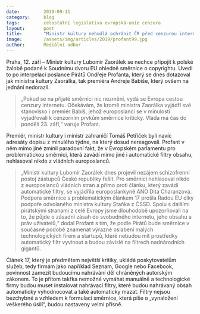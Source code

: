 ```yaml
---
date:         2019-09-11
category:     blog
tags:         celostátní legislativa evropská-unie cenzura
layout:       post
title:        "Ministr kultury nehodlá ochránit ČR před cenzurou internetu"
image:        /assets/img/articles/2019/profant99.jpg
author:       Mediální odbor
---
```


Praha, 12. září – Ministr kultury Lubomír Zaorálek se nechce připojit k polské žalobě podané k Soudnímu dvoru EU ohledně směrnice o copyrightu. Uvedl to po interpelaci poslance Pirátů Ondřeje Profanta, který se dnes dotazoval jak ministra kultury Zaorálka, tak premiéra Andreje Babiše, který ovšem na jednání nedorazil. 

> „Pokud se na přijaté směrnici nic nezmění, vydá se Evropa cestou cenzury internetu. Očekávám, že kromě ministra Zaorálka vyjádří své stanovisko i premiér Babiš, jehož europoslanci se v minulosti vyjadřovali k cenzorním prvkům směrnice kriticky. Vláda má čas do pondělí 23. září,“ varuje Profant.


Premiér, ministr kultury i ministr zahraničí Tomáš Petříček byli navíc adresáty dopisu z minulého týdne, na který dosud nereagovali. Profant v něm mimo jiné zmínil paradoxní fakt, že v Evropském parlamentu pro problematickou směrnici, která zavádí mimo jiné i automatické filtry obsahu, nehlasoval nikdo z vládních europoslanců. 


> „Ministr kultury Lubomír Zaorálek dnes projevil nezájem schizofrenní postoj zástupců České republiky řešit. Pro směrnici nehlasoval nikdo z europoslanců vládních stran a přímo proti článku, který zavádí automatické filtry, se vyjádřila europoslankyně ANO Dita Charanzová. Podpora směrnice s problematickým článkem 17 prošla Radou EU díky podpoře odvolaného ministra kultury Staňka z ČSSD. Spolu s dalšími pirátskými stranami z celé Evropy jsme dlouhodobě  upozorňovali na to, že půjde o zásadní zásah do svobodného internetu, jeho obsahu a práv uživatelů,“ dodal Profant s tím, že podle Pirátů bude směrnice v současné podobě znamenat výrazné oslabení malých technologických firem a startupů, které nebudou mít prostředky automatický filtr vyvinout a budou závislé na filtrech nadnárodních gigantů. 

 

Článek 17, který je předmětem největší kritiky, ukládá poskytovatelům služeb, tedy firmám jako například Seznam, Google nebo Facebook, povinnost zamezit budoucímu nahrávání děl chráněných autorským zákonem. To je přitom takřka nemožné vymáhat manuálně a technologické firmy budou muset instalovat nahrávací filtry, které budou nahrávaný obsah automaticky vyhodnocovat a také automaticky mazat. Filtry nejsou bezchybné a vzhledem k formulaci směrnice, která píše o „vynaložení veškerého úsilí“, budou nastaveny velmi přísně.
